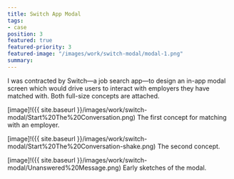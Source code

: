 ```yaml
---
title: Switch App Modal
tags:
- case
position: 3
featured: true
featured-priority: 3
featured-image: "/images/work/switch-modal/modal-1.png"
summary: 
---
```


I was contracted by Switch—a job search app—to design an in-app modal screen which would drive users to interact with employers they have matched with. Both full-size concepts are attached.

[image]!({{ site.baseurl }}/images/work/switch-modal/Start%20The%20Conversation.png)
The first concept for matching with an employer.

[image]!({{ site.baseurl }}/images/work/switch-modal/Start%20The%20Conversation-shake.png)
The second concept.

[image]!({{ site.baseurl }}/images/work/switch-modal/Unanswered%20Message.png)
Early sketches of the modal.